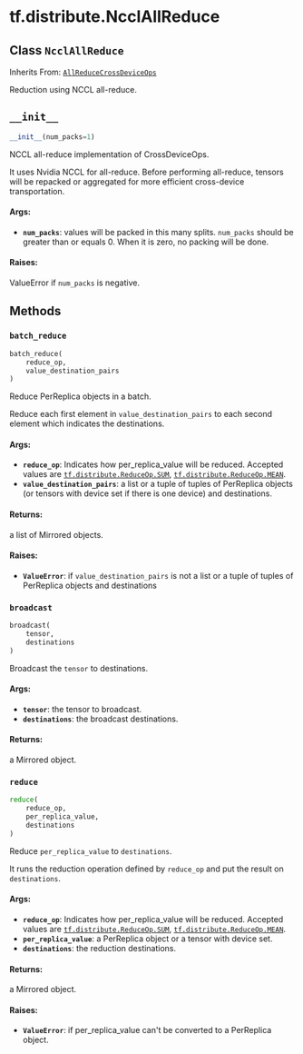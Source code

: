 <div itemscope itemtype="http://developers.google.com/ReferenceObject">
<meta itemprop="name" content="tf.distribute.NcclAllReduce" />
<meta itemprop="path" content="Stable" />
<meta itemprop="property" content="__init__"/>
<meta itemprop="property" content="batch_reduce"/>
<meta itemprop="property" content="broadcast"/>
<meta itemprop="property" content="reduce"/>
</div>

# tf.distribute.NcclAllReduce

## Class `NcclAllReduce`

Inherits From: [`AllReduceCrossDeviceOps`](../../tf/contrib/distribute/AllReduceCrossDeviceOps.md)

Reduction using NCCL all-reduce.

<h2 id="__init__"><code>__init__</code></h2>

``` python
__init__(num_packs=1)
```

NCCL all-reduce implementation of CrossDeviceOps.

It uses Nvidia NCCL for all-reduce. Before performing all-reduce, tensors
will be repacked or aggregated for more efficient cross-device
transportation.

#### Args:

* <b>`num_packs`</b>: values will be packed in this many splits.  `num_packs` should
    be greater than or equals 0. When it is zero, no packing will be done.


#### Raises:

ValueError if `num_packs` is negative.



## Methods

<h3 id="batch_reduce"><code>batch_reduce</code></h3>

``` python
batch_reduce(
    reduce_op,
    value_destination_pairs
)
```

Reduce PerReplica objects in a batch.

Reduce each first element in `value_destination_pairs` to each second
element which indicates the destinations.

#### Args:

* <b>`reduce_op`</b>: Indicates how per_replica_value will be reduced. Accepted
    values are <a href="../../tf/distribute/ReduceOp.md#SUM"><code>tf.distribute.ReduceOp.SUM</code></a>, <a href="../../tf/distribute/ReduceOp.md#MEAN"><code>tf.distribute.ReduceOp.MEAN</code></a>.
* <b>`value_destination_pairs`</b>: a list or a tuple of tuples of PerReplica objects
    (or tensors with device set if there is one device) and destinations.


#### Returns:

a list of Mirrored objects.


#### Raises:

* <b>`ValueError`</b>: if `value_destination_pairs` is not a list or a tuple of
    tuples of PerReplica objects and destinations

<h3 id="broadcast"><code>broadcast</code></h3>

``` python
broadcast(
    tensor,
    destinations
)
```

Broadcast the `tensor` to destinations.

#### Args:

* <b>`tensor`</b>: the tensor to broadcast.
* <b>`destinations`</b>: the broadcast destinations.


#### Returns:

a Mirrored object.

<h3 id="reduce"><code>reduce</code></h3>

``` python
reduce(
    reduce_op,
    per_replica_value,
    destinations
)
```

Reduce `per_replica_value` to `destinations`.

It runs the reduction operation defined by `reduce_op` and put the
result on `destinations`.

#### Args:

* <b>`reduce_op`</b>: Indicates how per_replica_value will be reduced. Accepted
    values are <a href="../../tf/distribute/ReduceOp.md#SUM"><code>tf.distribute.ReduceOp.SUM</code></a>, <a href="../../tf/distribute/ReduceOp.md#MEAN"><code>tf.distribute.ReduceOp.MEAN</code></a>.
* <b>`per_replica_value`</b>: a PerReplica object or a tensor with device set.
* <b>`destinations`</b>: the reduction destinations.


#### Returns:

a Mirrored object.


#### Raises:

* <b>`ValueError`</b>: if per_replica_value can't be converted to a PerReplica
    object.



